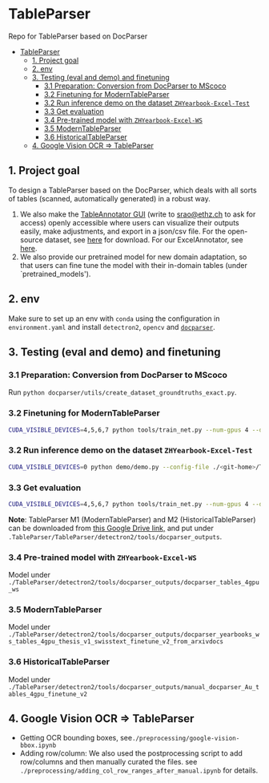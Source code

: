 # TableParser

Repo for TableParser based on DocParser

- [TableParser](#tableparser)
  - [1. Project goal](#1-project-goal)
  - [2. env](#2-env)
  - [3. Testing (eval and demo) and finetuning](#3-testing-eval-and-demo-and-finetuning)
    - [3.1 Preparation: Conversion from DocParser to MScoco](#31-preparation-conversion-from-docparser-to-mscoco)
    - [3.2 Finetuning for ModernTableParser](#32-finetuning-for-moderntableparser)
    - [3.2 Run inference demo on the dataset `ZHYearbook-Excel-Test`](#32-run-inference-demo-on-the-dataset-zhyearbook-excel-test)
    - [3.3 Get evaluation](#33-get-evaluation)
    - [3.4 Pre-trained model with `ZHYearbook-Excel-WS`](#34-pre-trained-model-with-zhyearbook-excel-ws)
    - [3.5 ModernTableParser](#35-moderntableparser)
    - [3.6 HistoricalTableParser](#36-historicaltableparser)
  - [4. Google Vision OCR => TableParser](#4-google-vision-ocr--tableparser)

## 1. Project goal
To design a TableParser based on the DocParser, which deals with all sorts of tables (scanned, automatically generated) in a robust way. 
1. We also make the [TableAnnotator GUI](https://github.com/susierao/doc_annotation) (write to srao@ethz.ch to ask for access) openly accessible where users can visualize their outputs easily, make adjustments, and export in a json/csv file. For the open-source dataset, see [here](https://drive.google.com/file/d/1gaaHMG6f7sIH1DK4Ybg13_lBHNS2wbbn/view?usp=sharing) for download. For our ExcelAnnotator, see [here](https://anonymous.4open.science/r/ExcelAnnotator-D8E5/Readme.md). 
2. We also provide our pretrained model for new domain adaptation, so that users can fine tune the model with their in-domain tables (under `pretrained_models').


## 2. env 
Make sure to set up an env with `conda` using the configuration in `environment.yaml` and install `detectron2`, `opencv` and [`docparser`](https://github.com/DS3Lab/DocParser).


## 3. Testing (eval and demo) and finetuning

### 3.1 Preparation: Conversion from DocParser to MScoco
  
Run `python docparser/utils/create_dataset_groundtruths_exact.py`. 

### 3.2 Finetuning for ModernTableParser 
```bash
CUDA_VISIBLE_DEVICES=4,5,6,7 python tools/train_net.py --num-gpus 4 --dist-url 'tcp://127.0.0.1:5362' --resume --config-file ./<git-home>/TableParser/detectron2/configs/arxivdocs-Detection/docparser_yearbooks_tables_4gpu_thesis_v1_swisstext_finetune.yaml MODEL.WEIGHTS pretrained_models/docparser_tables_4gpu_ws/model_final.pth OUTPUT_DIR tools/docparser_outputs/docparser_yearbooks_ws_tables_4gpu_thesis_v1_swisstext_finetune_v2_from_arxivdocs
```

### 3.2 Run inference demo on the dataset `ZHYearbook-Excel-Test`
```sh
CUDA_VISIBLE_DEVICES=0 python demo/demo.py --config-file ./<git-home>/TableParser/detectron2/configs/arxivdocs-Detection/docparser_yearbooks_tables_4gpu_thesis_v1_swisstext_finetune.yaml --input ./<input-image-dir>/* --output "demo/yearbooks_swisstext/outputs_automatictrain_yearbooks_ws/" --opts MODEL.WEIGHTS pretrained_models/docparser_yearbooks_ws_tables_4gpu_thesis_v1_swisstext_finetune_v2_from_arxivdocs/model_final.pth
```
### 3.3 Get evaluation
```sh
CUDA_VISIBLE_DEVICES=4,5,6,7 python tools/train_net.py --num-gpus 4 --dist-url 'tcp://127.0.0.1:5362' --resume --config-file ./<git-home>/TableParser/detectron2/configs/arxivdocs-Detection/docparser_yearbooks_tables_4gpu_thesis_v1_swisstext_finetune_v2.yaml MODEL.WEIGHTS pretrained_models/docparser_tables_4gpu_ws/model_final.pth OUTPUT_DIR tools/docparser_outputs/docparser_yearbooks_ws_tables_4gpu_thesis_v1_swisstext_finetune_v2_from_arxivdocs
```
**Note**: TableParser M1 (ModernTableParser) and M2 (HistoricalTableParser) can be downloaded from [this Google Drive link,](https://drive.google.com/file/d/1HxILaFrymyjuUtqyqcz3fyS5TrLhf-05/view?usp=sharing) and put under `.TableParser/TableParser/detectron2/tools/docparser_outputs`. 

### 3.4 Pre-trained model with `ZHYearbook-Excel-WS` 
Model under `./TableParser/detectron2/tools/docparser_outputs/docparser_tables_4gpu_ws` 

### 3.5 ModernTableParser 
Model under `./TableParser/detectron2/tools/docparser_outputs/docparser_yearbooks_ws_tables_4gpu_thesis_v1_swisstext_finetune_v2_from_arxivdocs`

### 3.6 HistoricalTableParser 
Model under `./TableParser/detectron2/tools/docparser_outputs/manual_docparser_Au_tables_4gpu_finetune_v2`

## 4. Google Vision OCR => TableParser
- Getting OCR bounding boxes, see`./preprocessing/google-vision-bbox.ipynb` 
- Adding row/column: We also used the postprocessing script to add row/columns and then manually curated the files. see `./preprocessing/adding_col_row_ranges_after_manual.ipynb` for details.

